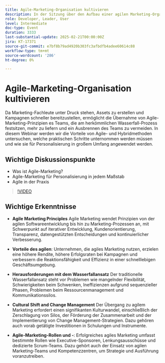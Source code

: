 ```yaml
---
title: Agile-Marketing-Organisation kultivieren
description: In der Sitzung über den Aufbau einer agilen Marketing-Organisation wurden die Prinzipien des agilen Marketings, ihre Vorteile, Herausforderungen mit dem traditionellen Wasserfall-Ansatz, die Notwendigkeit eines kulturellen Umstellungs- und Veränderungsmanagements sowie die Rollen und Strukturen, die für ein erfolgreiches agiles Marketing unerlässlich sind, hervorgehoben.
role: Developer, Leader, User
level: Intermediate
doc-type: Event
duration: 3333
last-substantial-update: 2025-02-21T00:00:00Z
jira: KT-17371
source-git-commit: e7bf8b79ad4920b303fc3afbdfb4adee60614c88
workflow-type: tm+mt
source-wordcount: '286'
ht-degree: 0%

---
```



# Agile-Marketing-Organisation kultivieren

Da Marketing-Fachleute unter Druck stehen, Assets zu erstellen und Kampagnen schneller bereitzustellen, ermöglicht die Übernahme von Agile-Marketing-Prinzipien es Teams, die am herkömmlichen Wasserfall-Prozess festsitzen, mehr zu liefern und ein Ausbrennen des Teams zu vermeiden. In diesem Webinar werden wir die Vorteile von Agile- und Hybridmethoden untersuchen, welche praktischen Schritte unternommen werden müssen und wie sie für Personalisierung in großem Umfang angewendet werden.

## Wichtige Diskussionspunkte

* Was ist Agile-Marketing?
* Agile-Marketing für Personalisierung in jedem Maßstab
* Agile in der Praxis

>[!VIDEO](https://video.tv.adobe.com/v/3444450/?learn=on&enablevpops)

## Wichtige Erkenntnisse

* **Agile Marketing Principles** Agile Marketing wendet Prinzipien von der agilen Softwareentwicklung bis hin zu Marketing-Prozessen an, mit Schwerpunkt auf iterativer Entwicklung, Kundenorientierung, Transparenz, datengestützten Entscheidungen und kontinuierlicher Verbesserung.

* **Vorteile des agilen**: Unternehmen, die agiles Marketing nutzen, erzielen eine höhere Rendite, höhere Erfolgsraten bei Kampagnen und verbessern die Reaktionsfähigkeit und Effizienz in einer schnelllebigen Geschäftsumgebung.

* **Herausforderungen mit dem Wasserfallansatz** Der traditionelle Wasserfallansatz steht vor Problemen wie mangelnder Flexibilität, Schwierigkeiten beim Schwenken, Ineffizienzen aufgrund sequenzieller Phasen, Problemen beim Ressourcenmanagement und Kommunikationssilos.

* **Cultural Shift and Change Management** Der Übergang zu agilem Marketing erfordert einen signifikanten Kulturwandel, einschließlich der Zerschlagung von Silos, der Förderung der Zusammenarbeit und der Implementierung von Change Management-Strategien. Dazu gehören auch vorab getätigte Investitionen in Schulungen und Instrumente.

* **Agile-Marketing-Rollen und -**: Erfolgreiches agiles Marketing umfasst bestimmte Rollen wie Executive-Sponsoren, Lenkungsausschüsse und dedizierte Scrum-Teams. Dazu gehört auch der Einsatz von agilen Marketing-Teams und Kompetenzzentren, um Strategie und Ausführung voranzutreiben.

